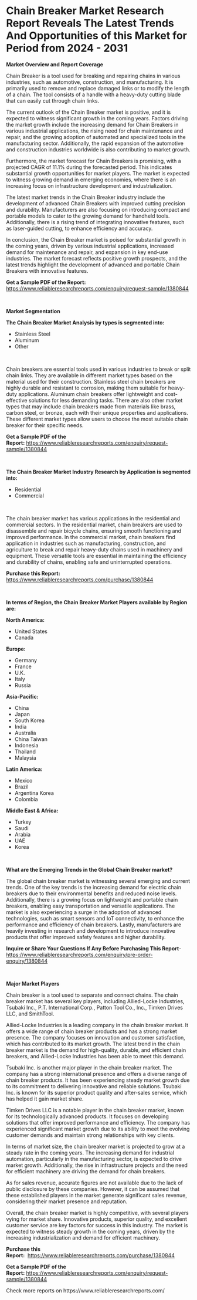<p><h1>Chain Breaker Market Research Report Reveals The Latest Trends And Opportunities of this Market for Period from 2024 - 2031</h1></p><p><strong>Market Overview and Report Coverage</strong></p>
<p><p>Chain Breaker is a tool used for breaking and repairing chains in various industries, such as automotive, construction, and manufacturing. It is primarily used to remove and replace damaged links or to modify the length of a chain. The tool consists of a handle with a heavy-duty cutting blade that can easily cut through chain links.</p><p>The current outlook of the Chain Breaker market is positive, and it is expected to witness significant growth in the coming years. Factors driving the market growth include the increasing demand for Chain Breakers in various industrial applications, the rising need for chain maintenance and repair, and the growing adoption of automated and specialized tools in the manufacturing sector. Additionally, the rapid expansion of the automotive and construction industries worldwide is also contributing to market growth.</p><p>Furthermore, the market forecast for Chain Breakers is promising, with a projected CAGR of 11.1% during the forecasted period. This indicates substantial growth opportunities for market players. The market is expected to witness growing demand in emerging economies, where there is an increasing focus on infrastructure development and industrialization.</p><p>The latest market trends in the Chain Breaker industry include the development of advanced Chain Breakers with improved cutting precision and durability. Manufacturers are also focusing on introducing compact and portable models to cater to the growing demand for handheld tools. Additionally, there is a rising trend of integrating innovative features, such as laser-guided cutting, to enhance efficiency and accuracy.</p><p>In conclusion, the Chain Breaker market is poised for substantial growth in the coming years, driven by various industrial applications, increased demand for maintenance and repair, and expansion in key end-use industries. The market forecast reflects positive growth prospects, and the latest trends highlight the development of advanced and portable Chain Breakers with innovative features.</p></p>
<p><strong>Get a Sample PDF of the Report:</strong> <a href="https://www.reliableresearchreports.com/enquiry/request-sample/1380844">https://www.reliableresearchreports.com/enquiry/request-sample/1380844</a></p>
<p>&nbsp;</p>
<p><strong>Market Segmentation</strong></p>
<p><strong>The Chain Breaker Market Analysis by types is segmented into:</strong></p>
<p><ul><li>Stainless Steel</li><li>Aluminum</li><li>Other</li></ul></p>
<p>&nbsp;</p>
<p><p>Chain breakers are essential tools used in various industries to break or split chain links. They are available in different market types based on the material used for their construction. Stainless steel chain breakers are highly durable and resistant to corrosion, making them suitable for heavy-duty applications. Aluminum chain breakers offer lightweight and cost-effective solutions for less demanding tasks. There are also other market types that may include chain breakers made from materials like brass, carbon steel, or bronze, each with their unique properties and applications. These different market types allow users to choose the most suitable chain breaker for their specific needs.</p></p>
<p><strong>Get a Sample PDF of the Report:</strong>&nbsp;<a href="https://www.reliableresearchreports.com/enquiry/request-sample/1380844">https://www.reliableresearchreports.com/enquiry/request-sample/1380844</a></p>
<p>&nbsp;</p>
<p><strong>The Chain Breaker Market Industry Research by Application is segmented into:</strong></p>
<p><ul><li>Residential</li><li>Commercial</li></ul></p>
<p>&nbsp;</p>
<p><p>The chain breaker market has various applications in the residential and commercial sectors. In the residential market, chain breakers are used to disassemble and repair bicycle chains, ensuring smooth functioning and improved performance. In the commercial market, chain breakers find application in industries such as manufacturing, construction, and agriculture to break and repair heavy-duty chains used in machinery and equipment. These versatile tools are essential in maintaining the efficiency and durability of chains, enabling safe and uninterrupted operations.</p></p>
<p><strong>Purchase this Report:</strong>&nbsp; <a href="https://www.reliableresearchreports.com/purchase/1380844">https://www.reliableresearchreports.com/purchase/1380844</a></p>
<p>&nbsp;</p>
<p><strong>In terms of Region, the Chain Breaker Market Players available by Region are:</strong></p>
<p>
    <p> <strong> North America: </strong>
        <ul>
            <li>United States</li>
            <li>Canada</li>
        </ul>
        </p> 
    <p> <strong> Europe: </strong>
        <ul>
            <li>Germany</li>
            <li>France</li>
            <li>U.K.</li>
            <li>Italy</li>
            <li>Russia</li>
        </ul>
        </p> 
    <p> <strong> Asia-Pacific: </strong>
        <ul>
            <li>China</li>
            <li>Japan</li>
            <li>South Korea</li>
            <li>India</li>
            <li>Australia</li>
            <li>China Taiwan</li>
            <li>Indonesia</li>
            <li>Thailand</li>
            <li>Malaysia</li>
        </ul>
        </p> 
    <p> <strong> Latin America: </strong>
        <ul>
            <li>Mexico</li>
            <li>Brazil</li>
            <li>Argentina Korea</li>
            <li>Colombia</li>
        </ul>
        </p> 
    <p> <strong> Middle East & Africa: </strong>
        <ul>
            <li>Turkey</li>
            <li>Saudi</li>
            <li>Arabia</li>
            <li>UAE</li>
            <li>Korea</li>
        </ul>
    </p>
    </p>
<p>&nbsp;</p>
<p><strong>What are the Emerging Trends in the Global Chain Breaker market?</strong></p>
<p><p>The global chain breaker market is witnessing several emerging and current trends. One of the key trends is the increasing demand for electric chain breakers due to their environmental benefits and reduced noise levels. Additionally, there is a growing focus on lightweight and portable chain breakers, enabling easy transportation and versatile applications. The market is also experiencing a surge in the adoption of advanced technologies, such as smart sensors and IoT connectivity, to enhance the performance and efficiency of chain breakers. Lastly, manufacturers are heavily investing in research and development to introduce innovative products that offer improved safety features and higher durability.</p></p>
<p><strong>Inquire or Share Your Questions If Any Before Purchasing This Report</strong>- <a href="https://www.reliableresearchreports.com/enquiry/pre-order-enquiry/1380844">https://www.reliableresearchreports.com/enquiry/pre-order-enquiry/1380844</a></p>
<p>&nbsp;</p>
<p><strong>Major Market Players</strong></p>
<p><p>Chain breaker is a tool used to separate and connect chains. The chain breaker market has several key players, including Allied-Locke Industries, Tsubaki Inc., P.T. International Corp., Patton Tool Co., Inc., Timken Drives LLC, and SmithTool.</p><p>Allied-Locke Industries is a leading company in the chain breaker market. It offers a wide range of chain breaker products and has a strong market presence. The company focuses on innovation and customer satisfaction, which has contributed to its market growth. The latest trend in the chain breaker market is the demand for high-quality, durable, and efficient chain breakers, and Allied-Locke Industries has been able to meet this demand.</p><p>Tsubaki Inc. is another major player in the chain breaker market. The company has a strong international presence and offers a diverse range of chain breaker products. It has been experiencing steady market growth due to its commitment to delivering innovative and reliable solutions. Tsubaki Inc. is known for its superior product quality and after-sales service, which has helped it gain market share.</p><p>Timken Drives LLC is a notable player in the chain breaker market, known for its technologically advanced products. It focuses on developing solutions that offer improved performance and efficiency. The company has experienced significant market growth due to its ability to meet the evolving customer demands and maintain strong relationships with key clients.</p><p>In terms of market size, the chain breaker market is projected to grow at a steady rate in the coming years. The increasing demand for industrial automation, particularly in the manufacturing sector, is expected to drive market growth. Additionally, the rise in infrastructure projects and the need for efficient machinery are driving the demand for chain breakers.</p><p>As for sales revenue, accurate figures are not available due to the lack of public disclosure by these companies. However, it can be assumed that these established players in the market generate significant sales revenue, considering their market presence and reputation.</p><p>Overall, the chain breaker market is highly competitive, with several players vying for market share. Innovative products, superior quality, and excellent customer service are key factors for success in this industry. The market is expected to witness steady growth in the coming years, driven by the increasing industrialization and demand for efficient machinery.</p></p>
<p><strong>Purchase this Report:</strong>&nbsp;&nbsp;<a href="https://www.reliableresearchreports.com/purchase/1380844">https://www.reliableresearchreports.com/purchase/1380844</a></p>
<p></p>
<p><strong>Get a Sample PDF of the Report:</strong>&nbsp;<a href="https://www.reliableresearchreports.com/enquiry/request-sample/1380844">https://www.reliableresearchreports.com/enquiry/request-sample/1380844</a></p>
<p>Check more reports on https://www.reliableresearchreports.com/</p>